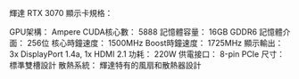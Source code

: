 輝達 RTX 3070 顯示卡規格：

GPU架構： Ampere
CUDA核心數： 5888
記憶體容量： 16GB GDDR6
記憶體介面： 256位
核心時鐘速度： 1500MHz
Boost時鐘速度： 1725MHz
顯示輸出： 3x DisplayPort 1.4a, 1x HDMI 2.1
功耗： 220W
供電接口： 8-pin PCIe
尺寸： 標準雙槽設計
散熱系統： 輝達特有的風扇和散熱器設計